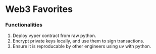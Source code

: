 # Web3 Favorites

### Functionalities

1. Deploy vyper contract from raw python.
2. Encrypt private keys locally, and use them to sign transactions.
3. Ensure it is reproducable by other engineers using uv with python.

